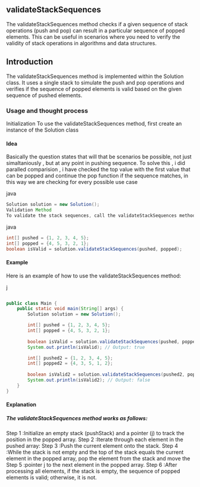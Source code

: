 ## validateStackSequences
The validateStackSequences method checks if a given sequence of stack operations (push and pop) can result in a particular sequence of popped elements. This can be useful in scenarios where you need to verify the validity of stack operations in algorithms and data structures.

## Introduction
The validateStackSequences method is implemented within the Solution class. It uses a single stack to simulate the push and pop operations and verifies if the sequence of popped elements is valid based on the given sequence of pushed elements.

### Usage and thought process
Initialization
To use the validateStackSequences method, first create an instance of the Solution class

#### Idea
Basically the question states that will that be scenarios be possible, not just simaltaniously , but at any point in pushing sequence.
To solve this , i did paralled comparision , i have checked the top value with the first value that can be popped and continue the pop function if the sequence matches, in this way we are checking for every possible  use case

 

java

```java
Solution solution = new Solution();
Validation Method
To validate the stack sequences, call the validateStackSequences method with two integer arrays representing the pushed and popped sequences:
```

java

```java
int[] pushed = {1, 2, 3, 4, 5};
int[] popped = {4, 5, 3, 2, 1};
boolean isValid = solution.validateStackSequences(pushed, popped);
```

#### Example
Here is an example of how to use the validateStackSequences method:

j
```java

public class Main {
    public static void main(String[] args) {
        Solution solution = new Solution();

        int[] pushed = {1, 2, 3, 4, 5};
        int[] popped = {4, 5, 3, 2, 1};
        
        boolean isValid = solution.validateStackSequences(pushed, popped);
        System.out.println(isValid); // Output: true

        int[] pushed2 = {1, 2, 3, 4, 5};
        int[] popped2 = {4, 3, 5, 1, 2};
        
        boolean isValid2 = solution.validateStackSequences(pushed2, popped2);
        System.out.println(isValid2); // Output: false
    }
}
```
#### Explanation

##### The validateStackSequences method works as follows:

Step 1 :Initialize an empty stack (pushStack) and a pointer (j) to track the position in the popped array.
Step 2 :Iterate through each element in the pushed array:
Step 3 :Push the current element onto the stack.
Step 4  :While the stack is not empty and the top of the stack equals the current element in the popped array, pop the element from the stack and move the Step 5  :pointer j to the next element in the popped array.
Step 6  :After processing all elements, if the stack is empty, the sequence of popped elements is valid; otherwise, it is not.
